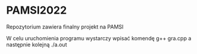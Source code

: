 # PAMSI2022
Repozytorium zawiera finalny projekt na PAMSI

W celu uruchomienia programu wystarczy wpisać komendę g++ gra.cpp a następnie kolejną ./a.out
